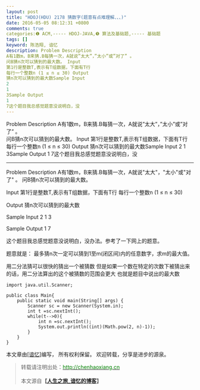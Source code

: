```yaml
---
layout: post
title: "HDOJ(HDU) 2178 猜数字(题意有点难理解、、、)"
date: 2016-05-05 08:12:31 +0800
comments: true
categories:❶ ACM,----- HDOJ-JAVA,❺ 算法及基础题,----- 基础题
tags: []
keyword: 陈浩翔, 谙忆
description: Problem Description 
A有1数m，B来猜.B每猜一次，A就说”太大”，”太小”或”对了” 。  
问B猜n次可以猜到的最大数。 Input 
第1行是整数T,表示有T组数据，下面有T行  
每行一个整数n (1 ≤ n ≤ 30) Output 
猜n次可以猜到的最大数Sample Input 
2 
1 
3Sample Output 
1 
7这个题目我总感觉题意没说明白，没 
---
```



Problem Description 
A有1数m，B来猜.B每猜一次，A就说”太大”，”太小”或”对了” 。  
问B猜n次可以猜到的最大数。 Input 
第1行是整数T,表示有T组数据，下面有T行  
每行一个整数n (1 ≤ n ≤ 30) Output 
猜n次可以猜到的最大数Sample Input 
2 
1 
3Sample Output 
1 
7这个题目我总感觉题意没说明白，没
<!-- more -->
----------

Problem Description
A有1数m，B来猜.B每猜一次，A就说"太大"，"太小"或"对了" 。 
问B猜n次可以猜到的最大数。 

 

Input
第1行是整数T,表示有T组数据，下面有T行 
每行一个整数n (1 ≤ n ≤ 30) 

 

Output
猜n次可以猜到的最大数

 

Sample Input
2
1
3
 

Sample Output
1
7


这个题目我总感觉题意没说明白，没办法。参考了一下网上的题意。

题意就是：
最多猜n次一定可以猜到1至m(闭区间)内的任意数字，求m的最大值。

用二分法猜可以很快的猜出一个被猜数 
但是如果一个数在特定的次数下被猜出来的话，用二分法算出的这个被猜数的范围会更大
也就是题目中说出的最大数

```
import java.util.Scanner;

public class Main{
	public static void main(String[] args) {
		Scanner sc = new Scanner(System.in);
		int t =sc.nextInt();
		while(t-->0){
			int n =sc.nextInt();
			System.out.println((int)(Math.pow(2, n)-1));
		}
	}
}

```



本文章由<a href="http://chenhaoxiang.cn/">[谙忆]</a>编写， 所有权利保留。 
欢迎转载，分享是进步的源泉。
<blockquote cite='陈浩翔'>
<p background-color='#D3D3D3'>转载请注明出处：<a href='http://chenhaoxiang.cn'><font color="green">http://chenhaoxiang.cn</font></a><br><br>
本文源自<strong>【<a href='http://chenhaoxiang.cn' target='_blank'>人生之旅_谙忆的博客</a>】</strong></p>
</blockquote>
